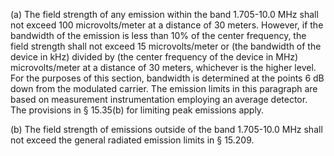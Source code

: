 (a) The field strength of any emission within the band 1.705-10.0 MHz shall not exceed 100 microvolts/meter at a distance of 30 meters. However, if the bandwidth of the emission is less than 10% of the center frequency, the field strength shall not exceed 15 microvolts/meter or (the bandwidth of the device in kHz) divided by (the center frequency of the device in MHz) microvolts/meter at a distance of 30 meters, whichever is the higher level. For the purposes of this section, bandwidth is determined at the points 6 dB down from the modulated carrier. The emission limits in this paragraph are based on measurement instrumentation employing an average detector. The provisions in § 15.35(b) for limiting peak emissions apply.

(b) The field strength of emissions outside of the band 1.705-10.0 MHz shall not exceed the general radiated emission limits in § 15.209.

